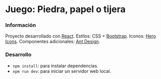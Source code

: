 # Juego: Piedra, papel o tijera

### Información

Proyecto desarrollado con [React](https://es.reactjs.org/).
Estilos: CSS + [Bootstrap](https://getbootstrap.com/).
Iconos: [Hero Icons](https://heroicons.com/).
Componentes adicionales: [Ant Design](https://ant.design/).

### Desarrollo

- `npm install`: para instalar dependencias.
- `npm run dev`: para iniciar un servidor web local.

